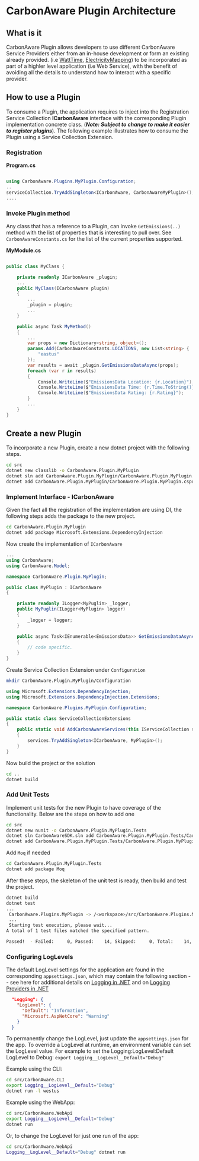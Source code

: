# CarbonAware Plugin Architecture

## What is it   

CarbonAware Plugin allows developers to use different CarbonAware Service Providers either from an in-house development or form an existing already provided. (i.e [WattTime](https://www.wattime.org), [ElectricityMapping](https://static.electricitymap.org)) to be incorporated as part of a highler level application (i.e Web Service), with the benefit of avoiding all the details to understand how to interact with a specific provider.


## How to use a Plugin

To consume a Plugin, the application requires to inject into the Registration Service Collection **ICarbonAware** interface with the corresponding Plugin implementation concrete class. (***Note: Subject to change to make it easier to register plugins***). The following example illustrates how to consume the Plugin using a Service Collection Extension.

### Registration

**Program.cs**
```csharp

using CarbonAware.Plugins.MyPlugin.Configuration;
..
serviceCollection.TryAddSingleton<ICarbonAware, CarbonAwareMyPlugin>();
....
```

### Invoke Plugin method

Any class that has a reference to a Plugin, can invoke `GetEmissions(..)` method with the list of properties that is interesting to pull over. See `CarbonAwareConstants.cs` for the list of the current properties supported.

**MyModule.cs**
```csharp

public class MyClass {

    private readonly ICarbonAware _plugin;
    ...
    public MyClass(ICarbonAware plugin)
    {
        ...
        _plugin = plugin;
        ...
    }

    public async Task MyMethod()
    {
        ...
        var props = new Dictionary<string, object>();
        params.Add(CarbonAwareConstants.LOCATIONS, new List<string> {
            "eastus"
        });
        var results = await _plugin.GetEmissionsDataAsync(props);
        foreach (var r in results)
        {
            Console.WriteLine($"EmissionsData Location: {r.Location}");
            Console.WriteLine($"EmissionsData Time: {r.Time.ToString()}");
            Console.WriteLine($"EmissionsData Rating: {r.Rating}");
        }
        ...
    }
}
```

## Create a new Plugin

To incorporate a new Plugin, create a new dotnet project with the following steps.

```sh
cd src
dotnet new classlib -o CarbonAware.Plugin.MyPlugin
dotnet sln add CarbonAware.Plugin.MyPlugin/CarbonAware.Plugin.MyPlugin.csprj
dotnet add CarbonAware.Plugin.MyPlugin/CarbonAware.Plugin.MyPlugin.csprj reference CarbonAware/CarbonAware.csproj
```
###  Implement Interface - ICarbonAware

Given the fact all the registration of the implementation are using DI, the following steps adds the package to the new project.

```sh
cd CarbonAware.Plugin.MyPlugin
dotnet add package Microsoft.Extensions.DependencyInjection
```

Now create the implementation of `ICarbonAware`

```csharp
...
using CarbonAware;
using CarbonAware.Model;

namespace CarbonAware.Plugin.MyPlugin;

public class MyPlugin : ICarbonAware
{

    private readonly ILogger<MyPuglin> _logger;
    public MyPuglin(ILogger<MyPlugin> logger)
    {
        _logger = logger;
    }

    public async Task<IEnumerable<EmissionsData>> GetEmissionsDataAsync(IDictionary props)
    {
        // code specific.
    }
}
```

Create Service Collection Extension under `Configuration`

```sh
mkdir CarbonAware.Plugin.MyPlugin/Configuration
```

```csharp
using Microsoft.Extensions.DependencyInjection;
using Microsoft.Extensions.DependencyInjection.Extensions;

namespace CarbonAware.Plugins.MyPlugin.Configuration;

public static class ServiceCollectionExtensions 
{
    public static void AddCarbonAwareServices(this IServiceCollection services)
    {
        services.TryAddSingleton<ICarbonAware, MyPlugin>();
    }
}
```

Now build the project or the solution

```sh
cd ..
dotnet build
```

### Add Unit Tests

Implement unit tests for the new Plugin to have coverage of the functionality. Below are the steps on how to add one

```sh
cd src
dotnet new nunit -o CarbonAware.Plugin.MyPlugin.Tests
dotnet sln CarbonAwareSDK.sln add CarbonAware.Plugin.MyPlugin.Tests/CarbonAware.Plugin.MyPlugin.Tests.csproj
dotnet add CarbonAware.Plugin.MyPlugin.Tests/CarbonAware.Plugin.MyPlugin.csproj  reference CarbonAware.Plugin.MyPlugin/CarbonAware.Plugin.MyPlugin.csproj
```

Add `Moq` if needed

```sh
cd CarbonAware.Plugin.MyPlugin.Tests
dotnet add package Moq
```

After these steps, the skeleton of the unit test is ready, then build and test the project.

```sh
dotnet build
dotnet test
...
 CarbonAware.Plugins.MyPlugin -> /<workspace>/src/CarbonAware.Plugins.MyPlugin/bin/Debug/net6.0/CarbonAware.Plugins.MyPlugin.dll
 ...
 Starting test execution, please wait...
A total of 1 test files matched the specified pattern.

Passed!  - Failed:     0, Passed:    14, Skipped:     0, Total:    14, Duration: 413 ms
```

### Configuring LogLevels

The default LogLevel settings for the application are found in the corresponding `appsettings.json`, which may contain the following section -- see here for additional details on [Logging in .NET](https://docs.microsoft.com/en-us/dotnet/core/extensions/logging) and on [Logging Providers in .NET](https://docs.microsoft.com/en-us/dotnet/core/extensions/logging-providers)

```json
  "Logging": {
    "LogLevel": {
      "Default": "Information",
      "Microsoft.AspNetCore": "Warning"
    }
  }
```

To permanently change the LogLevel, just update the `appsettings.json` for the app.
To override a LogLevel at runtime, an environment variable can set the LogLevel value. 
For example to set the Logging:LogLevel:Default LogLevel to Debug: `export Logging__LogLevel__Default="Debug"` 

Example using the CLI:

```sh
cd src/CarbonAware.CLI
export Logging__LogLevel__Default="Debug"
dotnet run -l westus
```

Example using the WebApp:

```sh
cd src/CarbonAware.WebApi
export Logging__LogLevel__Default="Debug"
dotnet run
```

Or, to change the LogLevel for just one run of the app:

```sh
cd src/CarbonAware.WebApi
Logging__LogLevel__Default="Debug" dotnet run
```
